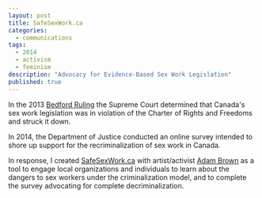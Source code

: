 ```yaml
---
layout: post
title: SafeSexWork.ca
categories: 
  - communications
tags: 
  - 2014
  - activism
  - feminism
description: "Advocacy for Evidence-Based Sex Work Legislation"
published: true
---
```


In the 2013 [Bedford Ruling](http://www.cbc.ca/news/politics/supreme-court-strikes-down-canada-s-prostitution-laws-1.2471572) the Supreme Court determined that Canada's sex work legislation was in violation of the Charter of Rights and Freedoms and struck it down.

In 2014, the Department of Justice conducted an online survey intended to shore up support for the recriminalization of sex work in Canada.

In response, I created [SafeSexWork.ca](http://safesexwork.ca) with artist/activist [Adam Brown](http://madanworb.com) as a tool to engage local organizations and individuals to learn about the dangers to sex workers under the criminalization model, and to complete the survey advocating for complete decriminalization.